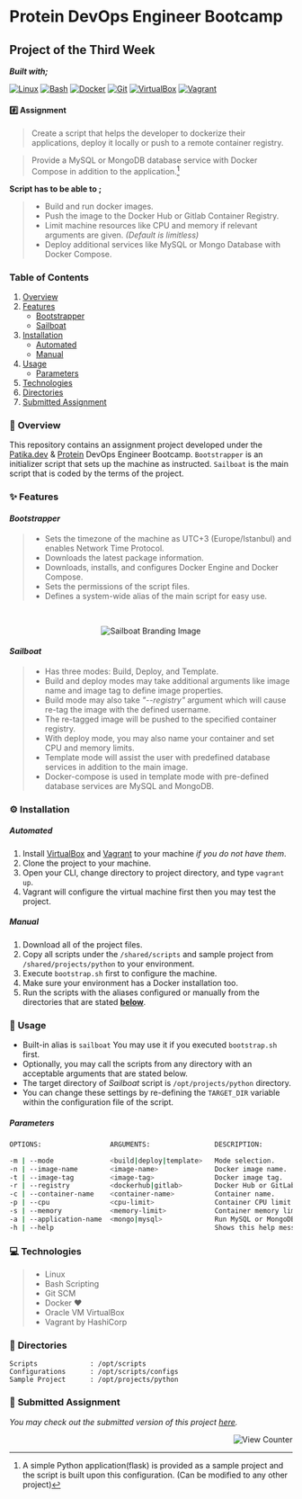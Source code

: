 # Protein DevOps Engineer Bootcamp

## Project of the Third Week

**_Built with;_**

[![Linux][#linux]][@linux] [![Bash][#bash]][@bash] [![Docker][#docker]][@docker] [![Git][#git]][@git] [![VirtualBox][#virtualbox]][@virtualbox] [![Vagrant][#vagrant]][@vagrant]

#### :hash: **Assignment**

> Create a script that helps the developer to dockerize their applications, deploy it locally or push to a remote container registry.

> Provide a MySQL or MongoDB database service with Docker Compose in addition to the application.[^1]

**Script has to be able to ;**

> - Build and run docker images.
> - Push the image to the Docker Hub or Gitlab Container Registry.
> - Limit machine resources like CPU and memory if relevant arguments are given. _(Default is limitless)_
> - Deploy additional services like MySQL or Mongo Database with Docker Compose.

### **Table of Contents**

1. [Overview](#notebook_with_decorative_cover-overview)
2. [Features](#sparkles-features)
   - [Bootstrapper](#bootstrapper)
   - [Sailboat](#sailboat)
3. [Installation](#gear-installation)
   - [Automated](#automated)
   - [Manual](#manual)
4. [Usage](#wrench-usage)
   - [Parameters](#parameters)
5. [Technologies](#computer-technologies)
6. [Directories](#open_file_folder-directories)
7. [Submitted Assignment](#floppydisk-submitted-assignment)

### :notebook_with_decorative_cover: **Overview**

This repository contains an assignment project developed under the [Patika.dev][@patika] & [Protein][@protein] DevOps Engineer Bootcamp. `Bootstrapper` is an initializer script that sets up the machine as instructed. `Sailboat` is the main script that is coded by the terms of the project.

### :sparkles: **Features**

#### _Bootstrapper_

> - Sets the timezone of the machine as UTC+3 (Europe/Istanbul) and enables Network Time Protocol.
> - Downloads the latest package information.
> - Downloads, installs, and configures Docker Engine and Docker Compose.
> - Sets the permissions of the script files.
> - Defines a system-wide alias of the main script for easy use.

&nbsp;

<p align="center"><img src="./res/img/sailboat.png" alt="Sailboat Branding Image"></a></p>

#### _Sailboat_

> - Has three modes: Build, Deploy, and Template.
> - Build and deploy modes may take additional arguments like image name and image tag to define image properties.
> - Build mode may also take _"--registry"_ argument which will cause re-tag the image with the defined username.
> - The re-tagged image will be pushed to the specified container registry.
> - With deploy mode, you may also name your container and set CPU and memory limits.
> - Template mode will assist the user with predefined database services in addition to the main image.
> - Docker-compose is used in template mode with pre-defined database services are MySQL and MongoDB.

### :gear: **Installation**

##### _Automated_

1. Install [VirtualBox][@virtualbox] and [Vagrant][@vagrant-download] to your machine _if you do not have them_.
2. Clone the project to your machine.
3. Open your CLI, change directory to project directory, and type `vagrant up`.
4. Vagrant will configure the virtual machine first then you may test the project.

##### _Manual_

1. Download all of the project files.
2. Copy all scripts under the `/shared/scripts` and sample project from `/shared/projects/python` to your environment.
3. Execute `bootstrap.sh` first to configure the machine.
4. Make sure your environment has a Docker installation too.
5. Run the scripts with the aliases configured or manually from the directories that are stated [**below**](#open_file_folder-directories).

### :wrench: **Usage**

- Built-in alias is `sailboat` You may use it if you executed `bootstrap.sh` first.
- Optionally, you may call the scripts from any directory with an acceptable arguments that are stated below.
- The target directory of _Sailboat_ script is `/opt/projects/python` directory.
- You can change these settings by re-defining the `TARGET_DIR` variable within the configuration file of the script.

##### _Parameters_

```bash
OPTIONS:                 ARGUMENTS:                DESCRIPTION:                     OBLIGATION:

-m | --mode              <build|deploy|template>   Mode selection.                  Mandatory for ALL modes.
-n | --image-name        <image-name>              Docker image name.               Mandatory for BUILD and DEPLOY modes.
-t | --image-tag         <image-tag>               Docker image tag.                Mandatory for BUILD and DEPLOY modes.
-r | --registry          <dockerhub|gitlab>        Docker Hub or GitLab Registry.   Optional for BUILD Mode.
-c | --container-name    <container-name>          Container name.                  Optional for DEPLOY mode.
-p | --cpu               <cpu-limit>               Container CPU limit              Optional for DEPLOY mode.
-s | --memory            <memory-limit>            Container memory limit.          Optional for DEPLOY mode.
-a | --application-name  <mongo|mysql>             Run MySQL or MongoDB server.     Mandatory for TEMPLATE mode.
-h | --help                                        Shows this help message.
```

### :computer: **Technologies**

> - Linux
> - Bash Scripting
> - Git SCM
> - Docker :heart:
> - Oracle VM VirtualBox
> - Vagrant by HashiCorp

### :open_file_folder: **Directories**

```
Scripts             : /opt/scripts
Configurations      : /opt/scripts/configs
Sample Project      : /opt/projects/python
```

### :floppy_disk: **Submitted Assignment**

_You may check out the submitted version of this project [here][@og-repo]._

<!-- View Counter -->
<p align="right"><img src="https://komarev.com/ghpvc/?username=week-3-assignment-huyagci&style=flat&label=Views&color=blue" alt="View Counter"></a></p>

<!-- Footnotes -->

[^1]: A simple Python application(flask) is provided as a sample project and the script is built upon this configuration. (Can be modified to any other project)

<!-- Badge Index -->

[#linux]: https://img.shields.io/badge/Linux-FCC624?style=flat&logo=linux&logoColor=black
[#bash]: https://img.shields.io/badge/Bash-4EAA25?style=flat&logo=GNU%20Bash&logoColor=white
[#git]: https://img.shields.io/badge/Git-E44C30?style=flat&logo=git&logoColor=white
[#docker]: https://img.shields.io/badge/Docker-2CA5E0?style=flat&logo=docker&logoColor=white
[#virtualbox]: https://img.shields.io/badge/VirtualBox-183A61?style=flat&logo=virtualbox&logoColor=white
[#vagrant]: https://img.shields.io/badge/Vagrant-1868F2?style=flat&logo=vagrant&logoColor=white

<!-- URL Index -->

[@patika]: https://www.patika.dev/
[@protein]: https://protein.tech/
[@linux]: https://www.linux.org/
[@bash]: https://www.gnu.org/software/bash/
[@docker]: https://www.docker.com/
[@git]: https://git-scm.com/
[@virtualbox]: https://www.virtualbox.org/
[@vagrant]: https://www.vagrantup.com/
[@vagrant-download]: https://www.vagrantup.com/downloads/

<!-- Original Assignment -->

[@og-repo]: https://github.com/Protein-DevOps-Engineer-Bootcamp/3-hafta-odev-1-docker-huyagci

